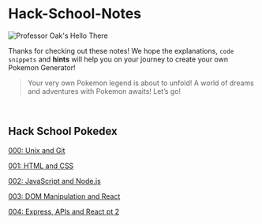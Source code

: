 # Hack-School-Notes

<img src=https://i.ytimg.com/vi/zGZxE017zFM/maxresdefault.jpg alt="Professor Oak's Hello There" align=center>

Thanks for checking out these notes! We hope the explanations, `code snippets` and **hints** will help you on your journey to create your own Pokemon Generator!

> Your very own Pokemon legend is about to unfold!
> A world of dreams and adventures with Pokemon awaits! Let’s go!

<br>

## Hack School Pokedex

<a href="https://github.com/emchin/Hack-School-Notes/blob/master/000:%20Unix%20and%20Git.md">000: Unix and Git</a>

<a href="https://github.com/emchin/Hack-School-Notes/blob/master/001:%20HTML%20and%20CSS.md">001: HTML and CSS</a>

<a href="https://github.com/emchin/Hack-School-Notes/blob/master/002:%20Javascript%20and%20Node.js.md">002: JavaScript and Node.js</a>

<a href="https://github.com/emchin/Hack-School-Notes/blob/master/003:%20DOM%20and%20Javascript.md">003: DOM Manipulation and React</a>

<a href="https://github.com/emchin/Hack-School-Notes/blob/master/004:%20Express%2C%20APIs%20and%20React%20Part%20II">004: Express, APIs and React pt 2</a>
